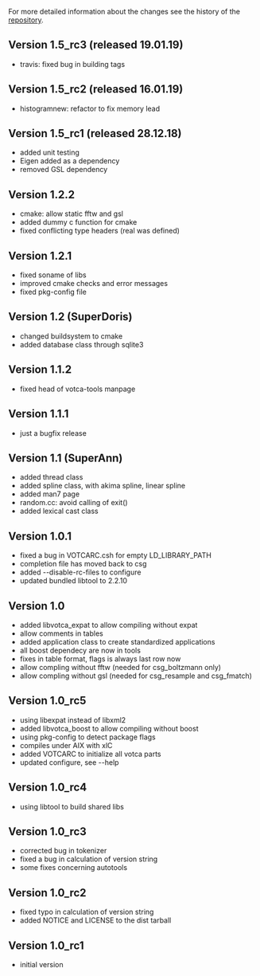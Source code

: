 For more detailed information about the changes see the history of the [repository](https://github.com/votca/tools/commits/stable).

## Version 1.5_rc3 (released 19.01.19)
 * travis: fixed bug in building tags


## Version 1.5_rc2 (released 16.01.19)
 * histogramnew: refactor to fix memory lead


## Version 1.5_rc1 (released 28.12.18)
 * added unit testing 
 * Eigen added as a dependency
 * removed GSL dependency


## Version 1.2.2
* cmake: allow static fftw and gsl
* added dummy c function for cmake
* fixed conflicting type headers (real was defined)


## Version 1.2.1
* fixed soname of libs
* improved cmake checks and error messages
* fixed pkg-config file


## Version 1.2 (SuperDoris)
* changed buildsystem to cmake
* added database class through sqlite3


## Version 1.1.2
* fixed head of votca-tools manpage


## Version 1.1.1
* just a bugfix release


## Version 1.1 (SuperAnn)
* added thread class
* added spline class, with akima spline, linear spline
* added man7 page
* random.cc: avoid calling of exit()
* added lexical cast class


## Version 1.0.1
* fixed a bug in VOTCARC.csh for empty LD_LIBRARY_PATH
* completion file has moved back to csg
* added --disable-rc-files to configure
* updated bundled libtool to 2.2.10


## Version 1.0
* added libvotca_expat to allow compiling without expat
* allow comments in tables
* added application class to create standardized applications
* all boost dependecy are now in tools
* fixes in table format, flags is always last row now
* allow compling without fftw (needed for csg_boltzmann only)
* allow compling without gsl (needed for csg_resample and csg_fmatch)


## Version 1.0_rc5
* using libexpat instead of libxml2
* added libvotca_boost to allow compiling without boost
* using pkg-config to detect package flags
* compiles under AIX with xlC
* added VOTCARC to initialize all votca parts
* updated configure, see --help


## Version 1.0_rc4
* using libtool to build shared libs


## Version 1.0_rc3
* corrected bug in tokenizer
* fixed a bug in calculation of version string
* some fixes concerning autotools


## Version 1.0_rc2
* fixed typo in calculation of version string
* added NOTICE and LICENSE to the dist tarball


## Version 1.0_rc1
* initial version

